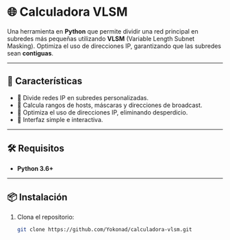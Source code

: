 # 🌐 Calculadora VLSM

Una herramienta en **Python** que permite dividir una red principal en subredes más pequeñas utilizando **VLSM** (Variable Length Subnet Masking). Optimiza el uso de direcciones IP, garantizando que las subredes sean **contiguas**.

---

## 🚀 Características

- 🔹 Divide redes IP en subredes personalizadas.
- 🔹 Calcula rangos de hosts, máscaras y direcciones de broadcast.
- 🔹 Optimiza el uso de direcciones IP, eliminando desperdicio.
- 🔹 Interfaz simple e interactiva.

---

## 🛠️ Requisitos

- **Python 3.6+**

---

## 📦 Instalación

1. Clona el repositorio:
   ```bash
   git clone https://github.com/Yokonad/calculadora-vlsm.git
